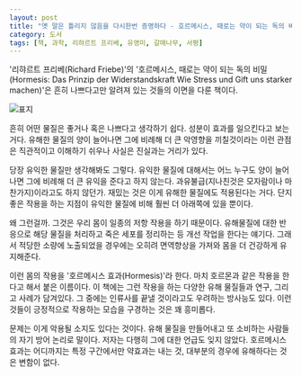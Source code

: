 ```yaml
---
layout: post
title: "옛 말은 틀리지 않음을 다시한번 증명하다 - 호르메시스, 때로는 약이 되는 독의 비밀"
category: 도서
tags: [책, 과학, 리햐르트 프리베, 유영미, 갈매나무, 서평]
---
```


'리햐르트 프리베(Richard Friebe)'의
'호르메시스, 때로는 약이 되는 독의 비밀(Hormesis: Das Prinzip der Widerstandskraft Wie Stress und Gift uns starker machen)'은
흔히 나쁘다고만 알려져 있는 것들의 이면을 다룬 책이다.

![표지](https://lh3.googleusercontent.com/qv__IHmrfp2yXcsYlLPVHJ9rIW0G_ckf4pGeY7axcwevVHzLH1O_brrPvJmnuhoCf6ReHN88r38BqA=s480)

흔히 어떤 물질은 좋거나 혹은 나쁘다고 생각하기 쉽다.
성분이 효과를 일으킨다고 보는거다.
유해한 물질의 양이 늘어나면 그에 비례해 더 큰 악영향을 끼칠것이라는 이런 관점은
직관적이고 이해하기 쉬우나
사실은 진실과는 거리가 있다.

당장 유익한 물질만 생각해봐도 그렇다.
유익한 물질에 대해서는 어느 누구도 양이 늘어나면 그에 비례해 더 큰 유익을 준다고 하지 않는다.
과유불급(지나친것은 모자람이나 마찬가지)이라고도 하지 않던가.
재밌는 것은 이게 유해한 물질에도 적용된다는 거다.
단지 좋은 작용을 하는 지점이 유익한 물질에 비해 훨씬 더 아래쪽에 있을 뿐이다.

왜 그런걸까.
그것은 우리 몸이 일종의 저항 작용을 하기 때문이다.
유해물질에 대한 반응으로 해당 물질을 처리하고 죽은 세포를 정리하는 등 개선 작업을 한다는 얘기다.
그래서 적당한 소량에 노출되었을 경우에는
오히려 면역향상을 가져와 몸을 더 건강하게 유지해준다.

이런 몸의 작용을 '호르메시스 효과(Hormesis)'라 한다.
마치 호르몬과 같은 작용을 한다고 해서 붙은 이름이다.
이 책에는 그런 작용을 하는 다양한 유해 물질들과 연구, 그리고 사례가 담겨있다.
그 중에는 인류사를 끝낼 것이라고도 우려하는 방사능도 있다.
이런 것들이 긍정적으로 작용하는 모습을 구경하는 것은 꽤 흥미롭다.

문제는 이게 악용될 소지도 있다는 것이다.
유해 물질을 만들어내고 또 소비하는 사람들의 자기 방어 논리로 말이다.
저자는 다행히 그에 대한 언급도 잊지 않았다.
호르메시스 효과는 어디까지는 특정 구간에서만 약효과는 내는 것,
대부분의 경우에 유해하다는 것은 변함이 없다.
